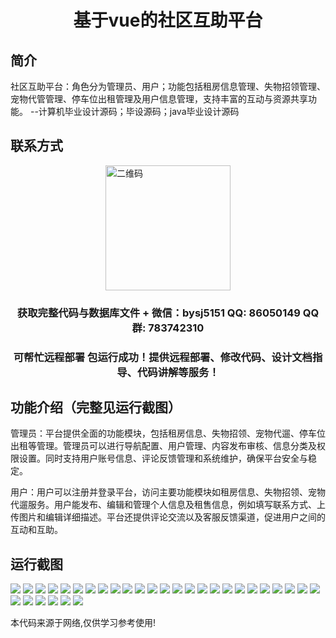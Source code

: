 <p><h1 align="center">基于vue的社区互助平台</h1></p>

## 简介
社区互助平台：角色分为管理员、用户；功能包括租房信息管理、失物招领管理、宠物代管管理、停车位出租管理及用户信息管理，支持丰富的互动与资源共享功能。    --计算机毕业设计源码；毕设源码；java毕业设计源码


## 联系方式
<img src="https://bs-1329754181.cos.ap-shanghai.myqcloud.com/wx.jpg" alt="二维码" style="display: block; margin: 0 auto;" width="200px">
<p><h3 align="center">获取完整代码与数据库文件 + 微信：bysj5151 QQ: 86050149 QQ群: 783742310</h3></p>
<p><h3 align="center">可帮忙远程部署 包运行成功！提供远程部署、修改代码、设计文档指导、代码讲解等服务！</h3></p>

## 功能介绍（完整见运行截图）
管理员：平台提供全面的功能模块，包括租房信息、失物招领、宠物代遛、停车位出租等管理。管理员可以进行导航配置、用户管理、内容发布审核、信息分类及权限设置。同时支持用户账号信息、评论反馈管理和系统维护，确保平台安全与稳定。

用户：用户可以注册并登录平台，访问主要功能模块如租房信息、失物招领、宠物代遛服务。用户能发布、编辑和管理个人信息及租售信息，例如填写联系方式、上传图片和编辑详细描述。平台还提供评论交流以及客服反馈渠道，促进用户之间的互动和互助。


## 运行截图
![](https://bs-1329754181.cos.ap-shanghai.myqcloud.com/ssm/CommunityHelpPlatform/img/001.jpg)
![](https://bs-1329754181.cos.ap-shanghai.myqcloud.com/ssm/CommunityHelpPlatform/img/002.jpg)
![](https://bs-1329754181.cos.ap-shanghai.myqcloud.com/ssm/CommunityHelpPlatform/img/003.jpg)
![](https://bs-1329754181.cos.ap-shanghai.myqcloud.com/ssm/CommunityHelpPlatform/img/004.jpg)
![](https://bs-1329754181.cos.ap-shanghai.myqcloud.com/ssm/CommunityHelpPlatform/img/005.jpg)
![](https://bs-1329754181.cos.ap-shanghai.myqcloud.com/ssm/CommunityHelpPlatform/img/006.jpg)
![](https://bs-1329754181.cos.ap-shanghai.myqcloud.com/ssm/CommunityHelpPlatform/img/007.jpg)
![](https://bs-1329754181.cos.ap-shanghai.myqcloud.com/ssm/CommunityHelpPlatform/img/008.jpg)
![](https://bs-1329754181.cos.ap-shanghai.myqcloud.com/ssm/CommunityHelpPlatform/img/009.jpg)
![](https://bs-1329754181.cos.ap-shanghai.myqcloud.com/ssm/CommunityHelpPlatform/img/010.jpg)
![](https://bs-1329754181.cos.ap-shanghai.myqcloud.com/ssm/CommunityHelpPlatform/img/011.jpg)
![](https://bs-1329754181.cos.ap-shanghai.myqcloud.com/ssm/CommunityHelpPlatform/img/012.jpg)
![](https://bs-1329754181.cos.ap-shanghai.myqcloud.com/ssm/CommunityHelpPlatform/img/013.jpg)
![](https://bs-1329754181.cos.ap-shanghai.myqcloud.com/ssm/CommunityHelpPlatform/img/014.jpg)
![](https://bs-1329754181.cos.ap-shanghai.myqcloud.com/ssm/CommunityHelpPlatform/img/015.jpg)
![](https://bs-1329754181.cos.ap-shanghai.myqcloud.com/ssm/CommunityHelpPlatform/img/016.jpg)
![](https://bs-1329754181.cos.ap-shanghai.myqcloud.com/ssm/CommunityHelpPlatform/img/017.jpg)
![](https://bs-1329754181.cos.ap-shanghai.myqcloud.com/ssm/CommunityHelpPlatform/img/018.jpg)
![](https://bs-1329754181.cos.ap-shanghai.myqcloud.com/ssm/CommunityHelpPlatform/img/019.jpg)
![](https://bs-1329754181.cos.ap-shanghai.myqcloud.com/ssm/CommunityHelpPlatform/img/020.jpg)
![](https://bs-1329754181.cos.ap-shanghai.myqcloud.com/ssm/CommunityHelpPlatform/img/021.jpg)
![](https://bs-1329754181.cos.ap-shanghai.myqcloud.com/ssm/CommunityHelpPlatform/img/022.jpg)
![](https://bs-1329754181.cos.ap-shanghai.myqcloud.com/ssm/CommunityHelpPlatform/img/023.jpg)
![](https://bs-1329754181.cos.ap-shanghai.myqcloud.com/ssm/CommunityHelpPlatform/img/024.jpg)
![](https://bs-1329754181.cos.ap-shanghai.myqcloud.com/ssm/CommunityHelpPlatform/img/025.jpg)
![](https://bs-1329754181.cos.ap-shanghai.myqcloud.com/ssm/CommunityHelpPlatform/img/026.jpg)
![](https://bs-1329754181.cos.ap-shanghai.myqcloud.com/ssm/CommunityHelpPlatform/img/027.jpg)
![](https://bs-1329754181.cos.ap-shanghai.myqcloud.com/ssm/CommunityHelpPlatform/img/028.jpg)
![](https://bs-1329754181.cos.ap-shanghai.myqcloud.com/ssm/CommunityHelpPlatform/img/029.jpg)
![](https://bs-1329754181.cos.ap-shanghai.myqcloud.com/ssm/CommunityHelpPlatform/img/030.jpg)
![](https://bs-1329754181.cos.ap-shanghai.myqcloud.com/ssm/CommunityHelpPlatform/img/031.jpg)

<p>本代码来源于网络,仅供学习参考使用!</p>
